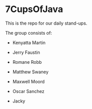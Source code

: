 # 7CupsOfJava

This is the repo for our daily stand-ups.

The group consists of:

- Kenyatta Martin

- Jerry Faustin

- Romane Robb

- Matthew Swaney

- Maxwell Moord

- Oscar Sanchez

- Jacky
